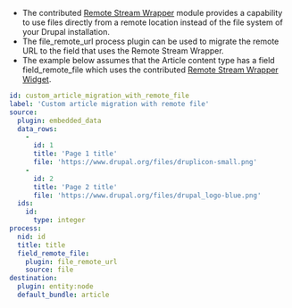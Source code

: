 * The contributed [Remote Stream Wrapper](https://www.drupal.org/project/remote%5Fstream%5Fwrapper) module provides a capability to use files directly from a remote location instead of the file system of your Drupal installation.
* The file\_remote\_url process plugin can be used to migrate the remote URL to the field that uses the Remote Stream Wrapper.
* The example below assumes that the Article content type has a field field\_remote\_file which uses the contributed [Remote Stream Wrapper Widget](https://www.drupal.org/project/remote%5Fstream%5Fwrapper%5Fwidget).

```yaml
id: custom_article_migration_with_remote_file
label: 'Custom article migration with remote file'
source:
  plugin: embedded_data
  data_rows:
    -
      id: 1
      title: 'Page 1 title'
      file: 'https://www.drupal.org/files/druplicon-small.png'
    -
      id: 2
      title: 'Page 2 title'
      file: 'https://www.drupal.org/files/drupal_logo-blue.png'
  ids:
    id:
      type: integer
process:
  nid: id
  title: title
  field_remote_file:
    plugin: file_remote_url
    source: file
destination:
  plugin: entity:node
  default_bundle: article

```